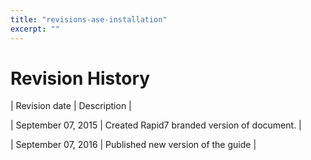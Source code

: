 ```yaml
---
title: "revisions-ase-installation"
excerpt: ""
---
```

# Revision History

|  Revision date  |  Description  |

| September 07, 2015 |  Created Rapid7 branded version of document. |

| September 07, 2016 | Published new version of the guide |